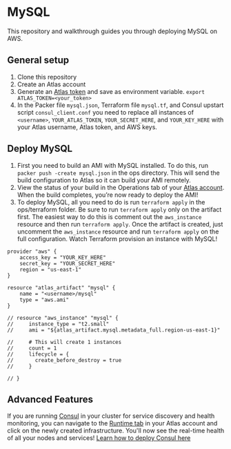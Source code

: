 MySQL
==============
This repository and walkthrough guides you through deploying MySQL on AWS.

General setup
-------------
1. Clone this repository
2. Create an Atlas account
3. Generate an [Atlas token](https://atlas.hashicorp.com/settings/tokens) and save as environment variable. 
`export ATLAS_TOKEN=<your_token>`
4. In the Packer file `mysql.json`, Terraform file `mysql.tf`, and Consul upstart script `consul_client.conf` you need to replace all instances of `<username>`,  `YOUR_ATLAS_TOKEN`, `YOUR_SECRET_HERE`, and `YOUR_KEY_HERE` with your Atlas username, Atlas token, and AWS keys.

Deploy MySQL
------------
1. First you need to build an AMI with MySQL installed. To do this, run `packer push -create mysql.json` in the ops directory. This will send the build configuration to Atlas so it can build your AMI remotely. 
2. View the status of your build in the Operations tab of your [Atlas account](atlas.hashicorp.com/operations). When the build completes, you’re now ready to deploy the AMI!
4. To deploy MySQL, all you need to do is run `terraform apply` in the ops/terraform folder. Be sure to run `terraform apply` only on the artifact first. The easiest way to do this is comment out the `aws_instance` resource and then run `terraform apply`. Once the artifact is created, just uncomment the `aws_instance` resource and run `terraform apply` on the full configuration. Watch Terraform provision an instance with MySQL! 
```
provider "aws" {
    access_key = "YOUR_KEY_HERE"
    secret_key = "YOUR_SECRET_HERE"
    region = "us-east-1"
}

resource "atlas_artifact" "mysql" {
    name = "<username>/mysql"
    type = "aws.ami"
}

// resource "aws_instance" "mysql" {
//     instance_type = "t2.small"
//     ami = "${atlas_artifact.mysql.metadata_full.region-us-east-1}"

//     # This will create 1 instances
//     count = 1
//     lifecycle = {
//       create_before_destroy = true  
//     }
    
// }
```

Advanced Features
-----------------
If you are running [Consul](https://consul.io) in your cluster for service discovery and health monitoring, you can navigate to the [Runtime tab](https://atlas.hashicorp.com/runtime) in your Atlas account and click on the newly created infrastructure. You'll now see the real-time health of all your nodes and services! [Learn how to deploy Consul here](https://github.com/hashicorp/atlas-examples/tree/master/consul)
